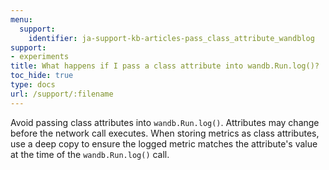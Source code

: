 ```yaml
---
menu:
  support:
    identifier: ja-support-kb-articles-pass_class_attribute_wandblog
support:
- experiments
title: What happens if I pass a class attribute into wandb.Run.log()?
toc_hide: true
type: docs
url: /support/:filename
---
```


Avoid passing class attributes into `wandb.Run.log()`. Attributes may change before the network call executes. When storing metrics as class attributes, use a deep copy to ensure the logged metric matches the attribute's value at the time of the `wandb.Run.log()` call.
